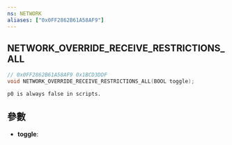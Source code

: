 ```yaml
---
ns: NETWORK
aliases: ["0x0FF2862B61A58AF9"]
---
```

## NETWORK_OVERRIDE_RECEIVE_RESTRICTIONS_ALL

```c
// 0x0FF2862B61A58AF9 0x1BCD3DDF
void NETWORK_OVERRIDE_RECEIVE_RESTRICTIONS_ALL(BOOL toggle);
```

```
p0 is always false in scripts.
```

## 參數
* **toggle**: 

